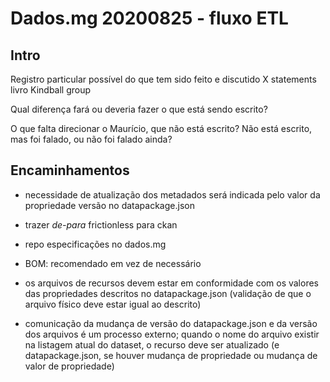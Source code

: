 # Dados.mg 20200825 - fluxo ETL

## Intro

Registro particular possível do que tem sido feito e discutido X statements livro Kindball group

Qual diferença fará ou deveria fazer o que está sendo escrito?

O que falta direcionar o Maurício, que não está escrito? Não está escrito, mas foi falado, ou não foi falado ainda?

## Encaminhamentos

- necessidade de atualização dos metadados será indicada pelo valor da propriedade versão no datapackage.json

- trazer _de-para_ frictionless para ckan

- repo especificações no dados.mg

- BOM: recomendado em vez de necessário

- os arquivos de recursos devem estar em conformidade com os valores das propriedades descritos no datapackage.json (validação de que o arquivo físico deve estar igual ao descrito)

- comunicação da mudança de versão do datapackage.json e da versão dos arquivos é um processo externo; quando o nome do arquivo existir na listagem atual do dataset, o recurso deve ser atualizado (e datapackage.json, se houver mudança de propriedade ou mudança de valor de propriedade)
